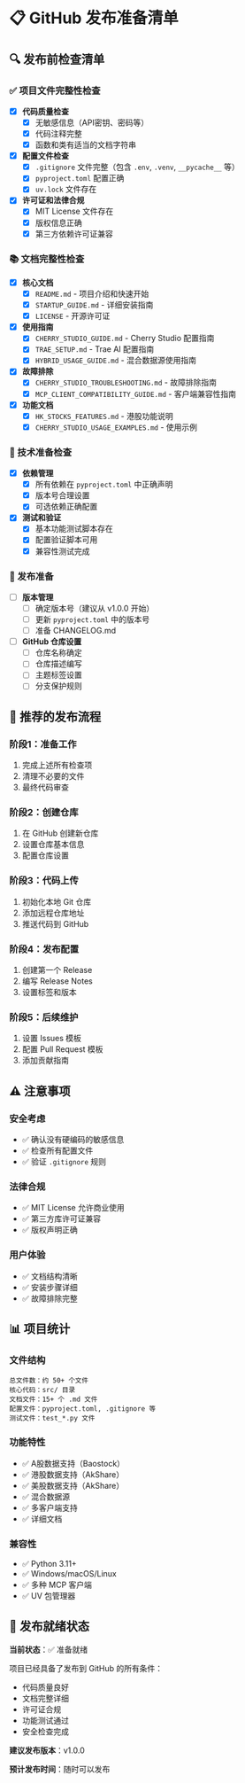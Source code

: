 # 📋 GitHub 发布准备清单

## 🔍 发布前检查清单

### ✅ 项目文件完整性检查

- [x] **代码质量检查**
  - [x] 无敏感信息（API密钥、密码等）
  - [x] 代码注释完整
  - [x] 函数和类有适当的文档字符串

- [x] **配置文件检查**
  - [x] `.gitignore` 文件完整（包含 `.env`, `.venv`, `__pycache__` 等）
  - [x] `pyproject.toml` 配置正确
  - [x] `uv.lock` 文件存在

- [x] **许可证和法律合规**
  - [x] MIT License 文件存在
  - [x] 版权信息正确
  - [x] 第三方依赖许可证兼容

### 📚 文档完整性检查

- [x] **核心文档**
  - [x] `README.md` - 项目介绍和快速开始
  - [x] `STARTUP_GUIDE.md` - 详细安装指南
  - [x] `LICENSE` - 开源许可证

- [x] **使用指南**
  - [x] `CHERRY_STUDIO_GUIDE.md` - Cherry Studio 配置指南
  - [x] `TRAE_SETUP.md` - Trae AI 配置指南
  - [x] `HYBRID_USAGE_GUIDE.md` - 混合数据源使用指南

- [x] **故障排除**
  - [x] `CHERRY_STUDIO_TROUBLESHOOTING.md` - 故障排除指南
  - [x] `MCP_CLIENT_COMPATIBILITY_GUIDE.md` - 客户端兼容性指南

- [x] **功能文档**
  - [x] `HK_STOCKS_FEATURES.md` - 港股功能说明
  - [x] `CHERRY_STUDIO_USAGE_EXAMPLES.md` - 使用示例

### 🔧 技术准备检查

- [x] **依赖管理**
  - [x] 所有依赖在 `pyproject.toml` 中正确声明
  - [x] 版本号合理设置
  - [x] 可选依赖正确配置

- [x] **测试和验证**
  - [x] 基本功能测试脚本存在
  - [x] 配置验证脚本可用
  - [x] 兼容性测试完成

### 🚀 发布准备

- [ ] **版本管理**
  - [ ] 确定版本号（建议从 v1.0.0 开始）
  - [ ] 更新 `pyproject.toml` 中的版本号
  - [ ] 准备 CHANGELOG.md

- [ ] **GitHub 仓库设置**
  - [ ] 仓库名称确定
  - [ ] 仓库描述编写
  - [ ] 主题标签设置
  - [ ] 分支保护规则

## 🎯 推荐的发布流程

### 阶段1：准备工作
1. 完成上述所有检查项
2. 清理不必要的文件
3. 最终代码审查

### 阶段2：创建仓库
1. 在 GitHub 创建新仓库
2. 设置仓库基本信息
3. 配置仓库设置

### 阶段3：代码上传
1. 初始化本地 Git 仓库
2. 添加远程仓库地址
3. 推送代码到 GitHub

### 阶段4：发布配置
1. 创建第一个 Release
2. 编写 Release Notes
3. 设置标签和版本

### 阶段5：后续维护
1. 设置 Issues 模板
2. 配置 Pull Request 模板
3. 添加贡献指南

## ⚠️ 注意事项

### 安全考虑
- ✅ 确认没有硬编码的敏感信息
- ✅ 检查所有配置文件
- ✅ 验证 `.gitignore` 规则

### 法律合规
- ✅ MIT License 允许商业使用
- ✅ 第三方库许可证兼容
- ✅ 版权声明正确

### 用户体验
- ✅ 文档结构清晰
- ✅ 安装步骤详细
- ✅ 故障排除完整

## 📊 项目统计

### 文件结构
```
总文件数：约 50+ 个文件
核心代码：src/ 目录
文档文件：15+ 个 .md 文件
配置文件：pyproject.toml, .gitignore 等
测试文件：test_*.py 文件
```

### 功能特性
- ✅ A股数据支持（Baostock）
- ✅ 港股数据支持（AkShare）
- ✅ 美股数据支持（AkShare）
- ✅ 混合数据源
- ✅ 多客户端支持
- ✅ 详细文档

### 兼容性
- ✅ Python 3.11+
- ✅ Windows/macOS/Linux
- ✅ 多种 MCP 客户端
- ✅ UV 包管理器

## 🎉 发布就绪状态

**当前状态**：✅ 准备就绪

项目已经具备了发布到 GitHub 的所有条件：
- 代码质量良好
- 文档完整详细
- 许可证合规
- 功能测试通过
- 安全检查完成

**建议发布版本**：v1.0.0

**预计发布时间**：随时可以发布